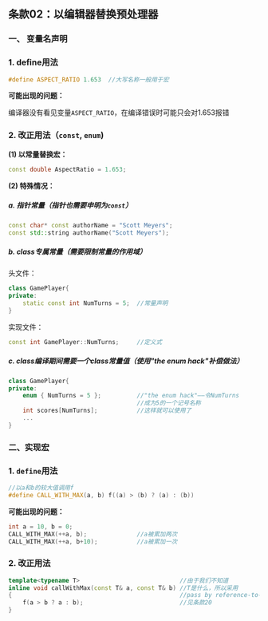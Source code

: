 ## 条款02：以编辑器替换预处理器

### 一、 变量名声明

### 1. define用法

```C++
#define ASPECT_RATIO 1.653	//大写名称一般用于宏
```

**可能出现的问题：**

编译器没有看见变量`ASPECT_RATIO`，在编译错误时可能只会对1.653报错

### 2. 改正用法（`const`, `enum`)

**(1) 以常量替换宏：**

```C++
const double AspectRatio = 1.653;
```

**(2) 特殊情况：**

##### a. 指针常量（指针也需要申明为`const`）

```C++
const char* const authorName = "Scott Meyers";
const std::string authorName("Scott Meyers");
```

##### b. class专属常量（需要限制常量的作用域）

头文件：

```C++
class GamePlayer{
private:
	static const int NumTurns = 5;	//常量声明
}
```

实现文件：

```C++
const int GamePlayer::NumTurns;		//定义式
```

##### c. class编译期间需要一个class常量值（使用"the enum hack"补偿做法）

```C++
class GamePlayer{
private:
    enum { NumTurns = 5 };			//"the enum hack"——令NumTurns
    								//成为5的一个记号名称
    int scores[NumTurns];			//这样就可以使用了
    ...
}
```



### 二、实现宏

### 1. `define`用法

```C++
//以a和b的较大值调用f
#define CALL_WITH_MAX(a, b) f((a) > (b) ? (a) : (b))
```

**可能出现的问题：**

```C++
int a = 10, b = 0;
CALL_WITH_MAX(++a, b);				//a被累加两次
CALL_WITH_MAX(++a, b+10);			//a被累加一次
```



### 2. 改正用法

```C++
template<typename T>							//由于我们不知道
inline void callWithMax(const T& a, const T& b)	//T是什么，所以采用
{												//pass by reference-to-const
    f(a > b ? a : b);							//见条款20
}
```

